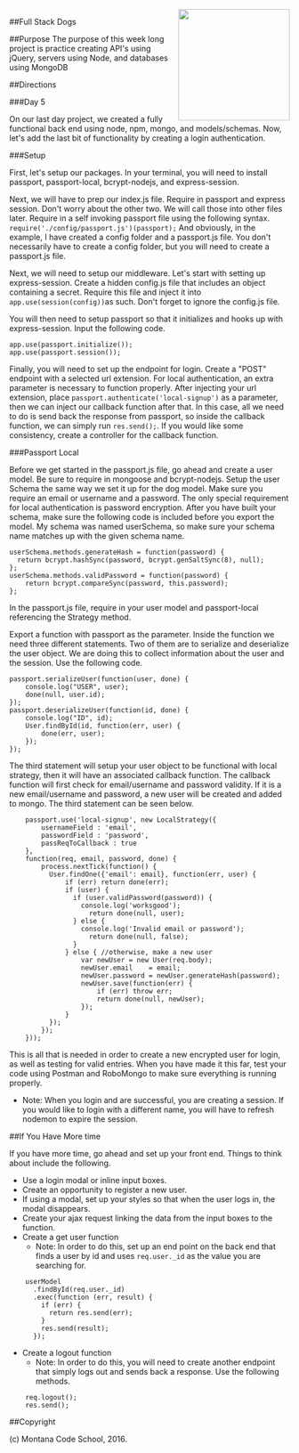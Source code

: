 <img src="http://montanacodeschool.com/wp-content/uploads/2016/08/MCS_LOGO_v1-1.png" width="200" align="right"/>

##Full Stack Dogs

##Purpose
The purpose of this week long project is practice creating API's using jQuery, servers using Node, and databases using MongoDB

##Directions

###Day 5

On our last day project, we created a fully functional back end using node, npm, mongo, and models/schemas. Now, let's add the last bit of functionality by creating a login authentication.

###Setup

First, let's setup our packages. In your terminal, you will need to install passport, passport-local, bcrypt-nodejs, and express-session.

Next, we will have to prep our index.js file. Require in passport and express session. Don't worry about the other two. We will call those into other files later. Require in a self invoking passport file using the following syntax. ``require('./config/passport.js')(passport);`` And obviously, in the example, I have created a config folder and a passport.js file. You don't necessarily have to create a config folder, but you will need to create a passport.js file.

Next, we will need to setup our middleware. Let's start with setting up express-session. Create a hidden config.js file that includes an object containing a secret. Require this file and inject it into ``app.use(session(config))``as such. Don't forget to ignore the config.js file.

You will then need to setup passport so that it initializes and hooks up with express-session. Input the following code.
```
app.use(passport.initialize());
app.use(passport.session());
```

Finally, you will need to set up the endpoint for login. Create a "POST" endpoint with a selected url extension. For local authentication, an extra parameter is necessary to function properly. After injecting your url extension, place ``passport.authenticate('local-signup')`` as a parameter, then we can inject our callback function after that. In this case, all we need to do is send back the response from passport, so inside the callback function, we can simply run ``res.send();``. If you would like some consistency, create a controller for the callback function.

###Passport Local

Before we get started in the passport.js file, go ahead and create a user model. Be sure to require in mongoose and bcrypt-nodejs. Setup the user Schema the same way we set it up for the dog model. Make sure you require an email or username and a password. The only special requirement for local authentication is password encryption. After you have built your schema, make sure the following code is included before you export the model. My schema was named userSchema, so make sure your schema name matches up with the given schema name.
```
userSchema.methods.generateHash = function(password) {
  return bcrypt.hashSync(password, bcrypt.genSaltSync(8), null);
};
userSchema.methods.validPassword = function(password) {
    return bcrypt.compareSync(password, this.password);
};
```

In the passport.js file, require in your user model and passport-local referencing the Strategy method.

Export a function with passport as the parameter. Inside the function we need three different statements. Two of them are to serialize and deserialize the user object. We are doing this to collect information about the user and the session. Use the following code.
```
passport.serializeUser(function(user, done) {
    console.log("USER", user);
    done(null, user.id);
});
passport.deserializeUser(function(id, done) {
    console.log("ID", id);
    User.findById(id, function(err, user) {
        done(err, user);
    });
});
```
The third statement will setup your user object to be functional with local strategy, then it will have an associated callback function. The callback function will first check for email/username and password validity. If it is a new email/username and password, a new user will be created and added to mongo. The third statement can be seen below.
```
    passport.use('local-signup', new LocalStrategy({
        usernameField : 'email',
        passwordField : 'password',
        passReqToCallback : true
    },
    function(req, email, password, done) {
        process.nextTick(function() {
          User.findOne({'email': email}, function(err, user) {
              if (err) return done(err);
              if (user) {
                if (user.validPassword(password)) {
                  console.log('worksgood');
                    return done(null, user);
                } else {
                  console.log('Invalid email or password');
                    return done(null, false);
                }
              } else { //otherwise, make a new user
                  var newUser = new User(req.body);
                  newUser.email    = email;
                  newUser.password = newUser.generateHash(password);
                  newUser.save(function(err) {
                      if (err) throw err;
                      return done(null, newUser);
                  });
              }
          });
        });
    }));
```
This is all that is needed in order to create a new encrypted user for login, as well as testing for valid entries. When you have made it this far, test your code using Postman and RoboMongo to make sure everything is running properly.

* Note: When you login and are successful, you are creating a session. If you would like to login with a different name, you will have to refresh nodemon to expire the session.


##If You Have More time

If you have more time, go ahead and set up your front end. Things to think about include the following.
  * Use a login modal or inline input boxes.
  * Create an opportunity to register a new user.
  * If using a modal, set up your styles so that when the user logs in, the modal disappears.
  * Create your ajax request linking the data from the input boxes to the function.
  * Create a get user function
    * Note: In order to do this, set up an end point on the back end that finds a user by id and uses ``req.user._id`` as the value you are searching for.
```
    userModel
      .findById(req.user._id)
      .exec(function (err, result) {
        if (err) {
          return res.send(err);
        }
        res.send(result);
      });
```
  * Create a logout function
    * Note: In order to do this, you will need to create another endpoint that simply logs out and sends back a response. Use the following methods.
```
    req.logout();
    res.send();
```

##Copyright

(c) Montana Code School, 2016.
